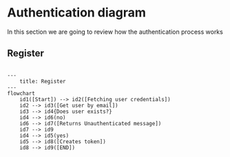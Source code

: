 # Authentication diagram

In this section we are going to review how the authentication process works

## Register

```mermaid

---
    title: Register
---
flowchart
    id1([Start]) --> id2([Fetching user credentials])
    id2 --> id3([Get user by email])
    id3 --> id4{Does user exists?}
    id4 --> id6(no)
    id6 --> id7([Returns Unauthenticated message])
    id7 --> id9
    id4 --> id5(yes)
    id5 --> id8([Creates token])
    id8 --> id9([END])


```

